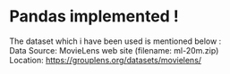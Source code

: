 # Pandas implemented !

The dataset which i have been used is mentioned below :<br>
Data Source: MovieLens web site (filename: ml-20m.zip)<br>
Location: https://grouplens.org/datasets/movielens/
